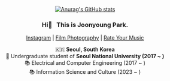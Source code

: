 <div align="center">

[![Anurag's GitHub stats](https://github-readme-stats.vercel.app/api?username=partlyjadedyouth&theme=tokyonight)](https://github.com/anuraghazra/github-readme-stats)

### Hi👋 &nbsp; This is __Joonyoung Park__. 
[Instagram](https://www.instagram.com/partlyjadedyouth/) | [Film Photography](https://www.instagram.com/mieserfotograf/) | [Rate Your Music](https://rateyourmusic.com/~Proshuto)  
    
🇰🇷 __Seoul, South Korea__  
🏫 Undergraduate student of __Seoul National University (2017 ~ )__  
📚 Electrical and Computer Engineering (2017 ~ )  
📚 Information Science and Culture (2023 ~ )
  
</div>

<!---
partlyjadedyouth/partlyjadedyouth is a ✨ special ✨ repository because its `README.md` (this file) appears on your GitHub profile.
You can click the Preview link to take a look at your changes.
--->

